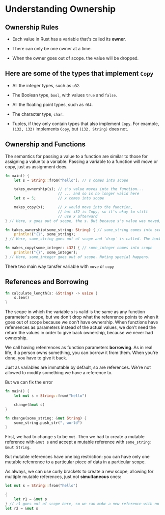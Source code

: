 # Understanding Ownership

## Ownership Rules

- Each value in Rust has a variable that's called its **owner**.

- There can only be one owner at a time.

- When the owner goes out of scope. the value will be dropped.

## Here are some of the types that implement `Copy`

- All the integer types, such as `u32`.

- The Boolean type, `bool`, with values `true` and `false`.

- All the floating point types, such as `f64`.

- The character type, `char`.

- Tuples, if they only contain types that also implement `Copy`. For example, `(i32, i32)` implements `Copy`, but `(i32, String)` does not.

## Ownership and Functions

The semantics for passing a value to a function are similar to those for assigning a value to a variable. Passing a variable to a function will move or copy, just as assignment does.

```rust
fn main() {
    let s = String::from("hello"); // s comes into scope

    takes_ownership(s); // s's value moves into the function...
                        // ... and so is no longer valid here
    let x = 5;          // x comes into scope

    makes_copy(x);      // x would move into the function,
                        // but i32 is Copy, so it's okay to still
                        // use x afterward
} // Here, x goes out of scope, the s. But because s's value was moved, nothing special happens.

fn takes_ownership(some_string: String) { // some_string comes into scope
    println!("{}", some_string);
} // Here, some_string goes out of scope and `drop` is called. The backing memory is freed.

fn makes_copy(some_integer: i32) { // some_integer comes into scope
    println!("{}", some_integer);
} // Here, some_integer goes out of scope. Noting special happens.
```

There two main way tansfer variable with `move` or `copy`

## References and Borrowing

```rs
fn calculate_length(s: &String) -> usize {
    s.len()
}
```

The scope in which the variable `s` is valid is the same as any function parameter's scope, but we don't drop what the refenrence points to when it goes out of scope because we don't have ownership. When functions have refenrences as parameters instead of the actual values, we don't need the return the values in order to give back ownership, because we never had ownership.

We call having refenrences as function parameters **borrowing**. As in real life, if a person owns something, you can borrow it from them. When you're done, you have to give it back.

Just as variables are immutable by default, so are references. We're not allowed to modify something we have a reference to.

But we can fix the error

```rs
fn main() {
    let mut s = String::from("hello")

    change(&mut s)
}

fn change(some_string: &mut String) {
    some_string.push_str(", world")
}
```

First, we had to change `s` to be `mut`. Then we had to create a mutable reference with `&mut s` and accept a mutable reference with `some_string: &mut String`.

But mutable references have one big restriction: you can have only one mutable refenrence to a particular piece of data in a particular scope.

As always, we can use curly brackets to create a new scope, allowing for multiple mutable references, just not **simultaneous** ones:

```rs
let mut s = String::from("hello")

{
    let r1 = &mut s
} // r1 goes out of scope here, so we can make a new reference with no problems.
let r2 = &mut s
```
